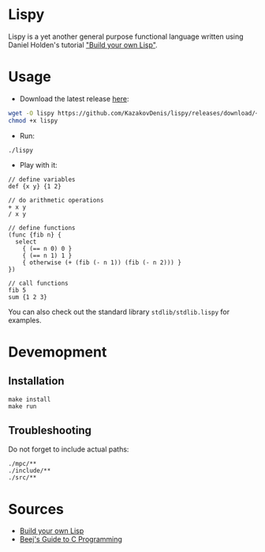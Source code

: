 # Lispy
Lispy is a yet another general purpose functional language written using Daniel Holden's tutorial ["Build your own Lisp"](https://buildyourownlisp.com/).

# Usage
- Download the latest release [here](https://github.com/KazakovDenis/lispy/releases/latest):
```bash
wget -O lispy https://github.com/KazakovDenis/lispy/releases/download/<version>/lispy_<version>_<platform>
chmod +x lispy
```
- Run: 
```
./lispy
````
- Play with it:
```
// define variables
def {x y} {1 2}

// do arithmetic operations
+ x y
/ x y

// define functions
(func {fib n} {
  select
    { (== n 0) 0 }
    { (== n 1) 1 }
    { otherwise (+ (fib (- n 1)) (fib (- n 2))) }
})

// call functions
fib 5
sum {1 2 3}
```
  
You can also check out the standard library `stdlib/stdlib.lispy` for examples.

# Devemopment
## Installation
```
make install
make run
```

## Troubleshooting
Do not forget to include actual paths:
```
./mpc/**
./include/**
./src/**
```

# Sources
- [Build your own Lisp](https://buildyourownlisp.com/)
- [Beej's Guide to C Programming](https://beej.us/guide/bgc/html/split/)
